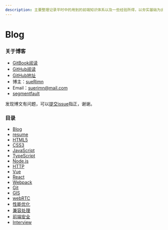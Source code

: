 ```yaml
---
description: 主要整理记录平时中的用到的前端知识体系以及一些经验所得，以夯实基础为出发点，迈向更高阶，握爪(●ˇ∀ˇ●)
---
```


# Blog

### 关于博客

* [GitBook阅读](https://suerimn-1.gitbook.io/suerimn-s-blog/)
* [GitHub阅读](https://github.com/sueRimn/sueRimn-blog)
* [GitHub地址](https://github.com/sueRimn)
* 博主：[sueRimn](https://github.com/sueRimn)
* Email：suerimn@mail.com
* [segmentfault](https://segmentfault.com/u/suerimn)

发现博文有问题，可以[提交issue](https://github.com/sueRimn/sueRimn-blog/issues)指正，谢谢。

### 目录

* [Blog](./)
* [resume](resume.md)
* [HTML5](html5/)
* [CSS3](css3/)
* [JavaScript](javascript/)
* [TypeScript](typescript.md)
* [Node.js](node.js/)
* [HTTP](http/)
* [Vue](vue/)
* [React](react/)
* [Webpack](webpack.md)
* [Git](git/)
* [GIS](gis/)
* [webRTC](webrtc/)
* [性能优化](xing-neng-you-hua/)
* [兼容处理](jian-rong-chu-li/)
* [前端安全](qian-duan-an-quan/)
* [Interview](interview.md)

